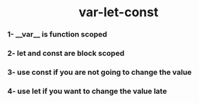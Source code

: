 <h1 align="center">var-let-const</h1>
<h3 align="left">1- __var__ is function scoped </h3>
<h3 align="left">2- let and const are block scoped</h3>
<h3 align="left">3- use const if you are not going to change the value</h3>
<h3 align="left">4- use let if you want to change the value late</h3>

